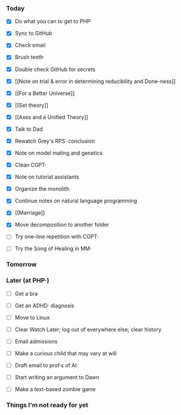 ### Today
- [x] Do what you can to get to PHP·
- [x] Sync to GitHub
- [x] Check email
- [x] Brush teeth
- [x] Double check GitHub for secrets

- [x] [[Note on trial & error in determining reducibility and Done-ness]]
- [x] [[For a Better Universe]]
- [x] [[Set theory]]
- [x] [[Axes and a Unified Theory]]

- [x] Talk to Dad

- [x] Rewatch Grey's RPS· conclusion
- [x] Note on model mating and genetics
- [x] Clean CGPT·
- [x] Note on tutorial assistants
- [x] Organize the monolith
- [x] Continue notes on natural language programming
- [x] [[Marriage]]
- [x] Move decomposition to another folder
- [ ] Try one-line repetition with CGPT·

- [ ] Try the Song of Healing in MM·

### Tomorrow

### Later (at PHP·)
- [ ] Get a bra
- [ ] Get an ADHD· diagnosis
- [ ] Move to Linux
- [ ] Clear Watch Later; log out of everywhere else; clear history

- [ ] Email admissions
- [ ] Make a curious child that may vary at will
- [ ] Draft email to prof·s of AI·

- [ ] Start writing an argument to Dawn
- [ ] Make a text-based zombie game

### Things I'm not ready for yet
